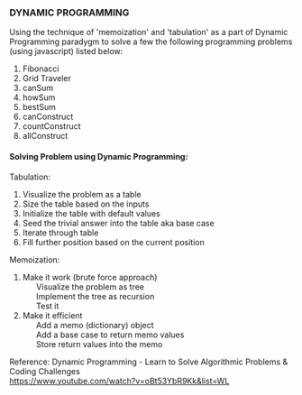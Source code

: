 ### DYNAMIC PROGRAMMING  ###
Using the technique of 'memoization' and 'tabulation' as a part of Dynamic Programming paradygm to 
solve a few the following programming problems (using javascript) listed below:
1. Fibonacci
2. Grid Traveler
3. canSum
4. howSum
5. bestSum
6. canConstruct
7. countConstruct
8. allConstruct

#### Solving Problem using Dynamic Programming:
Tabulation:
1. Visualize the problem as a table
2. Size the table based on the inputs
3. Initialize the table with default values
4. Seed the trivial answer into the table aka base case
5. Iterate through table
6. Fill further position based on the current position

Memoization:
1. Make it work (brute force approach)
    <ul> Visualize the problem as tree </ul>
    <ul> Implement the tree as recursion </ul>
    <ul> Test it </ul>
2. Make it efficient
    <ul> Add a memo (dictionary) object </ul>
    <ul> Add a base case to return memo values </ul>
    <ul> Store return values into the memo </ul>
    


Reference: Dynamic Programming - Learn to Solve Algorithmic Problems & Coding Challenges
 <br> https://www.youtube.com/watch?v=oBt53YbR9Kk&list=WL
